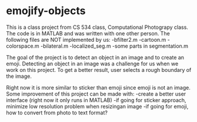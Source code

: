 # emojify-objects

This is a class project from CS 534 class, Computational Photograpy class.
The code is in MATLAB and was written with one other person. 
The following files are NOT implemented by us: 
	-bfilter2.m
	-cartoon.m
	-colorspace.m
	-bilateral.m
	-localized_seg.m
	-some parts in segmentation.m 

The goal of the project is to detect an object in an image  and to create an emoji. Detecting an object in an image was a challenge for us when we work on this project. To get a better result, user selects a rough boundary of the image. 

Right now it is more similar to sticker than emoji since emoji is not an image.
Some improvement of this project can be made with: 
 	-create a better user interface (right now it only runs in MATLAB)
	-if going for sticker approach, minimize low resolution problem when resizingan image
	-if going for emoji, how to convert from photo to text format?
